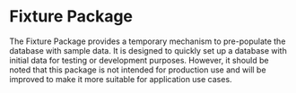 # Fixture Package

The Fixture Package provides a temporary mechanism to pre-populate the database with sample data. It is designed to quickly set up a database with initial data for testing or development purposes. However, it should be noted that this package is not intended for production use and will be improved to make it more suitable for application use cases.

